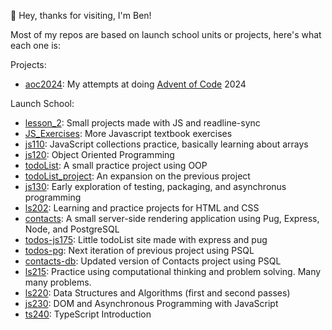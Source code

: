 👋 Hey, thanks for visiting, I'm Ben!

Most of my repos are based on launch school units or projects, here's what each one is:

Projects:
- <a href="https://github.com/b3nbino/aoc2024">aoc2024</a>: My attempts at doing <a href="https://adventofcode.com/" target="_blank">Advent of Code</a> 2024
  
Launch School:
- <a href="https://github.com/b3nbino/lesson_2">lesson_2</a>: Small projects made with JS and readline-sync
- <a href="https://github.com/b3nbino/JS_Exercises">JS_Exercises</a>: More Javascript textbook exercises
- <a href="https://github.com/b3nbino/js110">js110</a>: JavaScript collections practice, basically learning about arrays
- <a href="https://github.com/b3nbino/js120">js120</a>: Object Oriented Programming
- <a href="https://github.com/b3nbino/todoList">todoList</a>: A small practice project using OOP
- <a href="https://github.com/b3nbino/todolist_project">todoList_project</a>: An expansion on the previous project
- <a href="https://github.com/b3nbino/js130">js130</a>: Early exploration of testing, packaging, and asynchronus programming
- <a href="https://github.com/b3nbino/ls202">ls202</a>: Learning and practice projects for HTML and CSS
- <a href="https://github.com/b3nbino/contacts">contacts</a>: A small server-side rendering application using Pug, Express, Node, and PostgreSQL
- <a href="https://github.com/b3nbino/todos-js175">todos-js175</a>: Little todoList site made with express and pug
- <a href="https://github.com/b3nbino/todos-pg">todos-pg</a>: Next iteration of previous project using PSQL
- <a href="https://github.com/b3nbino/contacts-db">contacts-db</a>: Updated version of Contacts project using PSQL
- <a href="https://github.com/b3nbino/ls215">ls215</a>: Practice using computational thinking and problem solving. Many many problems.
- <a href="https://github.com/b3nbino/ls220">ls220</a>: Data Structures and Algorithms (first and second passes)
- <a href="https://github.com/b3nbino/js230">js230</a>: DOM and Asynchronous Programming with JavaScript
- <a href="https://github.com/b3nbino/ts240">ts240</a>: TypeScript Introduction
